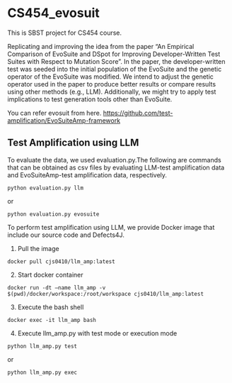 # CS454_evosuit
This is SBST project for CS454 course.


Replicating and improving the idea from the paper “An Empirical Comparison of EvoSuite and DSpot for Improving Developer-Written Test Suites with Respect to Mutation Score”. In the paper, the developer-written test was seeded into the initial population of the EvoSuite and the genetic operator of the EvoSuite was modified. We intend to adjust the genetic operator used in the paper to produce better results or compare results using other methods (e.g., LLM). Additionally, we might try to apply test implications to test generation tools other than EvoSuite.

You can refer evosuit from here. https://github.com/test-amplification/EvoSuiteAmp-framework

## Test Amplification using LLM
To evaluate the data, we used evaluation.py.The following are commands that can be obtained as csv files by evaluating LLM-test amplification data and EvoSuiteAmp-test amplification data, respectively.
```
python evaluation.py llm
```
or
```
python evaluation.py evosuite
```


To perform test amplification using LLM, we provide Docker image that include our source code and Defects4J.

1. Pull the image
```
docker pull cjs0410/llm_amp:latest
```


2. Start docker container
```
docker run -dt —name llm_amp -v $(pwd)/docker/workspace:/root/workspace cjs0410/llm_amp:latest
```


3. Execute the bash shell

```
docker exec -it llm_amp bash
```


4. Execute llm_amp.py with test mode or execution mode

```
python llm_amp.py test
```

or

```
python llm_amp.py exec
```







